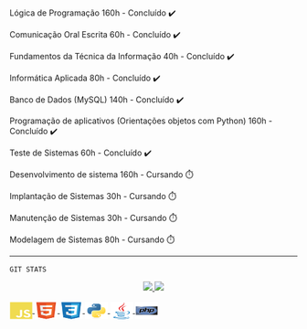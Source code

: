 <p>Lógica de Programação 160h - Concluído ✔️ </p>
<p>Comunicação Oral Escrita 60h - Concluído ✔️</p>
<p>Fundamentos da Técnica da Informação 40h - Concluído ✔️</p>
<p>Informática Aplicada 80h - Concluído ✔️</p>
<p>Banco de Dados (MySQL) 140h - Concluído ✔️</p>
<p>Programação de aplicativos (Orientações objetos com Python) 160h - Concluído ✔️</p>
<p>Teste de Sistemas 60h - Concluído ✔️</p>
<p>Desenvolvimento de sistema 160h - Cursando ⏱️</p>
<p>Implantação de Sistemas 30h - Cursando ⏱️</p>
<p>Manutenção de Sistemas 30h - Cursando ⏱️</p>
<p>Modelagem de Sistemas 80h - Cursando ⏱️</p>

<hr>
<pre class="notranslate">
<code align="center">GIT STATS</code>
</pre>


<div align="center">
  <a href="https://github.com/JoaozRoma">
  <img height="180em" src="https://github-readme-stats.vercel.app/api?username=JoaozRoma&show_icons=true&theme=dark&include_all_commits=true&count_private=true"/>
  <img height="180em" src="https://github-readme-stats.vercel.app/api/top-langs/?username=JoaozRoma&layout=compact&langs_count=7&theme=dark"/>
</div>

  <div style="display: inline_block"><br>
  <img align="center" alt="Joao-Js" height="30" width="40" src="https://raw.githubusercontent.com/devicons/devicon/master/icons/javascript/javascript-plain.svg">
  <img align="center" alt="Joao-HTML" height="30" width="40" src="https://raw.githubusercontent.com/devicons/devicon/master/icons/html5/html5-original.svg">
  <img align="center" alt="Joao-CSS" height="30" width="40" src="https://raw.githubusercontent.com/devicons/devicon/master/icons/css3/css3-original.svg">
  <img align="center" alt="Joao-Python" height="30" width="40" src="https://raw.githubusercontent.com/devicons/devicon/master/icons/python/python-original.svg">
  <img align="center" alt="Joao-Java" height="30" width="40" src="https://raw.githubusercontent.com/devicons/devicon/master/icons/java/java-original.svg">
   <img align="center" alt="Joao-Php" height="30" width="40" src="https://raw.githubusercontent.com/devicons/devicon/master/icons/php/php-original.svg">
</div>
